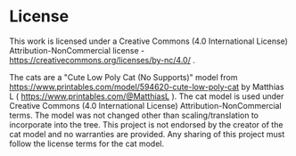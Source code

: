 # License


This work is licensed under a Creative Commons (4.0 International License) Attribution-NonCommercial license - https://creativecommons.org/licenses/by-nc/4.0/ .

The cats are a "Cute Low Poly Cat (No Supports)" model from https://www.printables.com/model/594620-cute-low-poly-cat by Matthias L ( https://www.printables.com/@MatthiasL ).
The cat model is used under Creative Commons (4.0 International License) Attribution-NonCommercial terms.
The model was not changed other than scaling/translation to incorporate into the tree.
This project is not endorsed by the creator of the cat model and no warranties are provided.
Any sharing of this project must follow the license terms for the cat model.
